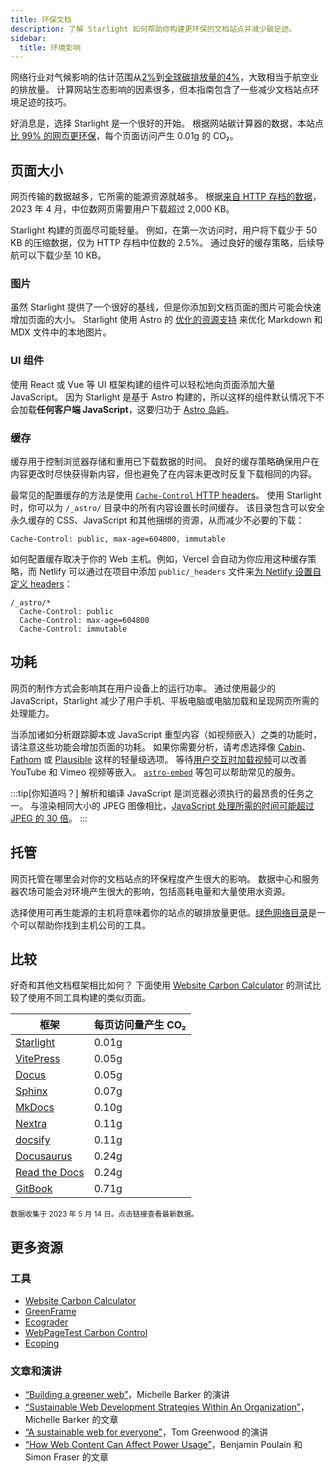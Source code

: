 ```yaml
---
title: 环保文档
description: 了解 Starlight 如何帮助你构建更环保的文档站点并减少碳足迹。
sidebar:
  title: 环境影响
---
```


网络行业对气候影响的估计范围从[2%][sf]到[全球碳排放量的4%][bbc]，大致相当于航空业的排放量。
计算网站生态影响的因素很多，但本指南包含了一些减少文档站点环境足迹的技巧。

好消息是，选择 Starlight 是一个很好的开始。
根据网站碳计算器的数据，本站点[比 99% 的网页更环保][sl-carbon]，每个页面访问产生 0.01g 的 CO₂。

## 页面大小

网页传输的数据越多，它所需的能源资源就越多。
根据[来自 HTTP 存档的数据][http]，2023 年 4 月，中位数网页需要用户下载超过 2,000 KB。

Starlight 构建的页面尽可能轻量。
例如，在第一次访问时，用户将下载少于 50 KB 的压缩数据，仅为 HTTP 存档中位数的 2.5%。
通过良好的缓存策略，后续导航可以下载少至 10 KB。

### 图片

虽然 Starlight 提供了一个很好的基线，但是你添加到文档页面的图片可能会快速增加页面的大小。
Starlight 使用 Astro 的 [优化的资源支持][assets] 来优化 Markdown 和 MDX 文件中的本地图片。

### UI 组件

使用 React 或 Vue 等 UI 框架构建的组件可以轻松地向页面添加大量 JavaScript。
因为 Starlight 是基于 Astro 构建的，所以这样的组件默认情况下不会加载**任何客户端 JavaScript**，这要归功于 [Astro 岛屿][islands]。

### 缓存

缓存用于控制浏览器存储和重用已下载数据的时间。
良好的缓存策略确保用户在内容更改时尽快获得新内容，但也避免了在内容未更改时反复下载相同的内容。

最常见的配置缓存的方法是使用 [`Cache-Control` HTTP headers][cache]。
使用 Starlight 时，你可以为 `/_astro/` 目录中的所有内容设置长时间缓存。
该目录包含可以安全永久缓存的 CSS、JavaScript 和其他捆绑的资源，从而减少不必要的下载：

```
Cache-Control: public, max-age=604800, immutable
```

如何配置缓存取决于你的 Web 主机。例如，Vercel 会自动为你应用这种缓存策略，而 Netlify 可以通过在项目中添加 `public/_headers` 文件来[为 Netlify 设置自定义 headers][ntl-headers]：

```
/_astro/*
  Cache-Control: public
  Cache-Control: max-age=604800
  Cache-Control: immutable
```

[cache]: https://csswizardry.com/2019/03/cache-control-for-civilians/
[ntl-headers]: https://docs.netlify.com/routing/headers/

## 功耗

网页的制作方式会影响其在用户设备上的运行功率。
通过使用最少的 JavaScript，Starlight 减少了用户手机、平板电脑或电脑加载和呈现网页所需的处理能力。

当添加诸如分析跟踪脚本或 JavaScript 重型内容（如视频嵌入）之类的功能时，请注意这些功能会增加页面的功耗。
如果你需要分析，请考虑选择像 [Cabin][cabin]、[Fathom][fathom] 或 [Plausible][plausible] 这样的轻量级选项。
等待[用户交互时加载视频][lazy-video]可以改善 YouTube 和 Vimeo 视频等嵌入。
[`astro-embed`][embed] 等包可以帮助常见的服务。

:::tip[你知道吗？]
解析和编译 JavaScript 是浏览器必须执行的最昂贵的任务之一。
与渲染相同大小的 JPEG 图像相比，[JavaScript 处理所需的时间可能超过 JPEG 的 30 倍][cost-of-js]。
:::

[cabin]: https://withcabin.com/
[fathom]: https://usefathom.com/
[plausible]: https://plausible.io/
[lazy-video]: https://web.dev/iframe-lazy-loading/
[embed]: https://www.npmjs.com/package/astro-embed
[cost-of-js]: https://medium.com/dev-channel/the-cost-of-javascript-84009f51e99e

## 托管

网页托管在哪里会对你的文档站点的环保程度产生很大的影响。
数据中心和服务器农场可能会对环境产生很大的影响，包括高耗电量和大量使用水资源。

选择使用可再生能源的主机将意味着你的站点的碳排放量更低。[绿色网络目录][gwb]是一个可以帮助你找到主机公司的工具。

[gwb]: https://www.thegreenwebfoundation.org/directory/

## 比较

好奇和其他文档框架相比如何？
下面使用 [Website Carbon Calculator][wcc] 的测试比较了使用不同工具构建的类似页面。

| 框架                        | 每页访问量产生 CO₂ |
| --------------------------- | ------------------ |
| [Starlight][sl-carbon]      | 0.01g              |
| [VitePress][vp-carbon]      | 0.05g              |
| [Docus][dc-carbon]          | 0.05g              |
| [Sphinx][sx-carbon]         | 0.07g              |
| [MkDocs][mk-carbon]         | 0.10g              |
| [Nextra][nx-carbon]         | 0.11g              |
| [docsify][dy-carbon]        | 0.11g              |
| [Docusaurus][ds-carbon]     | 0.24g              |
| [Read the Docs][rtd-carbon] | 0.24g              |
| [GitBook][gb-carbon]        | 0.71g              |

<small>数据收集于 2023 年 5 月 14 日。点击链接查看最新数据。</small>

[sl-carbon]: https://www.websitecarbon.com/website/starlight-astro-build-getting-started/
[vp-carbon]: https://www.websitecarbon.com/website/vitepress-dev-guide-what-is-vitepress/
[dc-carbon]: https://www.websitecarbon.com/website/docus-dev-introduction-getting-started/
[sx-carbon]: https://www.websitecarbon.com/website/sphinx-doc-org-en-master-usage-quickstart-html/
[mk-carbon]: https://www.websitecarbon.com/website/mkdocs-org-getting-started/
[nx-carbon]: https://www.websitecarbon.com/website/nextra-site-docs-docs-theme-start/
[dy-carbon]: https://www.websitecarbon.com/website/docsify-js-org/
[ds-carbon]: https://www.websitecarbon.com/website/docusaurus-io-docs/
[rtd-carbon]: https://www.websitecarbon.com/website/docs-readthedocs-io-en-stable-index-html/
[gb-carbon]: https://www.websitecarbon.com/website/docs-gitbook-com/

## 更多资源

### 工具

- [Website Carbon Calculator][wcc]
- [GreenFrame](https://greenframe.io/)
- [Ecograder](https://ecograder.com/)
- [WebPageTest Carbon Control](https://www.webpagetest.org/carbon-control/)
- [Ecoping](https://ecoping.earth/)

### 文章和演讲

- [“Building a greener web”](https://youtu.be/EfPoOt7T5lg)，Michelle Barker 的演讲
- [“Sustainable Web Development Strategies Within An Organization”](https://www.smashingmagazine.com/2022/10/sustainable-web-development-strategies-organization/)，Michelle Barker 的文章
- [“A sustainable web for everyone”](https://2021.stateofthebrowser.com/speakers/tom-greenwood/)，Tom Greenwood 的演讲
- [“How Web Content Can Affect Power Usage”](https://webkit.org/blog/8970/how-web-content-can-affect-power-usage/)，Benjamin Poulain 和 Simon Fraser 的文章

[sf]: https://www.sciencefocus.com/science/what-is-the-carbon-footprint-of-the-internet/
[bbc]: https://www.bbc.com/future/article/20200305-why-your-internet-habits-are-not-as-clean-as-you-think
[http]: https://httparchive.org/reports/state-of-the-web
[assets]: https://docs.astro.build/zh-cn/guides/assets/
[islands]: https://docs.astro.build/zh-cn/concepts/islands/
[wcc]: https://www.websitecarbon.com/
